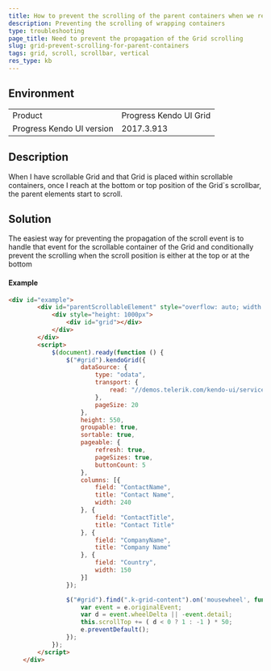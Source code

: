 ```yaml
---
title: How to prevent the scrolling of the parent containers when we reach the last record of the Grid
description: Preventing the scrolling of wrapping containers
type: troubleshooting
page_title: Need to prevent the propagation of the Grid scrolling 
slug: grid-prevent-scrolling-for-parent-containers
tags: grid, scroll, scrollbar, vertical
res_type: kb
---
```


## Environment

<table>
 <tr>
  <td>Product</td>
  <td>Progress Kendo UI Grid</td>
 </tr>
 <tr>
  <td>Progress Kendo UI version</td>
  <td>2017.3.913</td>
 </tr>
</table>

## Description

When I have scrollable Grid and that Grid is placed within scrollable containers, once I reach at the bottom or top position of the Grid`s scrollbar, the parent elements start to scroll.

## Solution

The easiest way for preventing the propagation of the scroll event is to handle that event for the scrollable container of the Grid and conditionally prevent the scrolling when the scroll position is either at the top or at the bottom

#### Example
````html
<div id="example">
		<div id="parentScrollableElement" style="overflow: auto; width: 600px; height: 600px;">
			<div style="height: 1000px">
				<div id="grid"></div>
			</div>
		</div>
		<script>
			$(document).ready(function () {
				$("#grid").kendoGrid({
					dataSource: {
						type: "odata",
						transport: {
							read: "//demos.telerik.com/kendo-ui/service/Northwind.svc/Customers"
						},
						pageSize: 20
					},
					height: 550,
					groupable: true,
					sortable: true,
					pageable: {
						refresh: true,
						pageSizes: true,
						buttonCount: 5
					},
					columns: [{						
						field: "ContactName",
						title: "Contact Name",
						width: 240
					}, {
						field: "ContactTitle",
						title: "Contact Title"
					}, {
						field: "CompanyName",
						title: "Company Name"
					}, {
						field: "Country",
						width: 150
					}]
				});

				$("#grid").find(".k-grid-content").on('mousewheel', function (e) {
					var event = e.originalEvent;
					var	d = event.wheelDelta || -event.detail;
					this.scrollTop += ( d < 0 ? 1 : -1 ) * 50;
					e.preventDefault();
				});
			});
		</script>
	</div>
````
